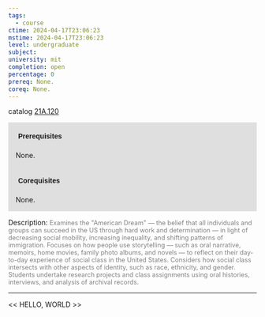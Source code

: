 ```yaml
---
tags:
  - course
ctime: 2024-04-17T23:06:23
mstime: 2024-04-17T23:06:23
level: undergraduate
subject: 
university: mit
completion: open
percentage: 0
prereq: None.
coreq: None.
---
```


catalog [21A.120](http://student.mit.edu/catalog/m21Aa.html#21A.120)

<span style="display: block; padding: 15px; background-color: rgb(100, 100, 100, 0.2);"><font id="m_prereq2088_0" style="display: block; font-family: Arial, sans-serif; font-weight: bold; padding: 5px">Prerequisites</font><br><span id="prereq2088_0">None.</span></span>
<span style="display: block; padding: 15px; background-color: rgb(100, 100, 100, 0.2);"><font id="m_coreq2088_0" style="display: block; font-family: Arial, sans-serif; font-weight: bold; padding: 5px">Corequisites</font><br><span id="coreq2088_0">None.</span></span>

<font style="">Description:</font>
<font style="color: grey; font-size: 0.8rem;">Examines the "American Dream" — the belief that all individuals and groups can succeed in the US through hard work and determination — in light of decreasing social mobility, increasing inequality, and shifting patterns of immigration. Focuses on how people use storytelling — such as oral narrative, memoirs, home movies, family photo albums, and novels — to reflect on their day-to-day experience of social class in the United States. Considers how social class intersects with other aspects of identity, such as race, ethnicity, and gender. Students undertake research projects and class assignments using oral histories, interviews, and analysis of archival records.</font>



---

<< HELLO, WORLD >>
